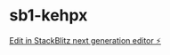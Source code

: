 # sb1-kehpx

[Edit in StackBlitz next generation editor ⚡️](https://stackblitz.com/~/github.com/nstrausser/sb1-kehpx)